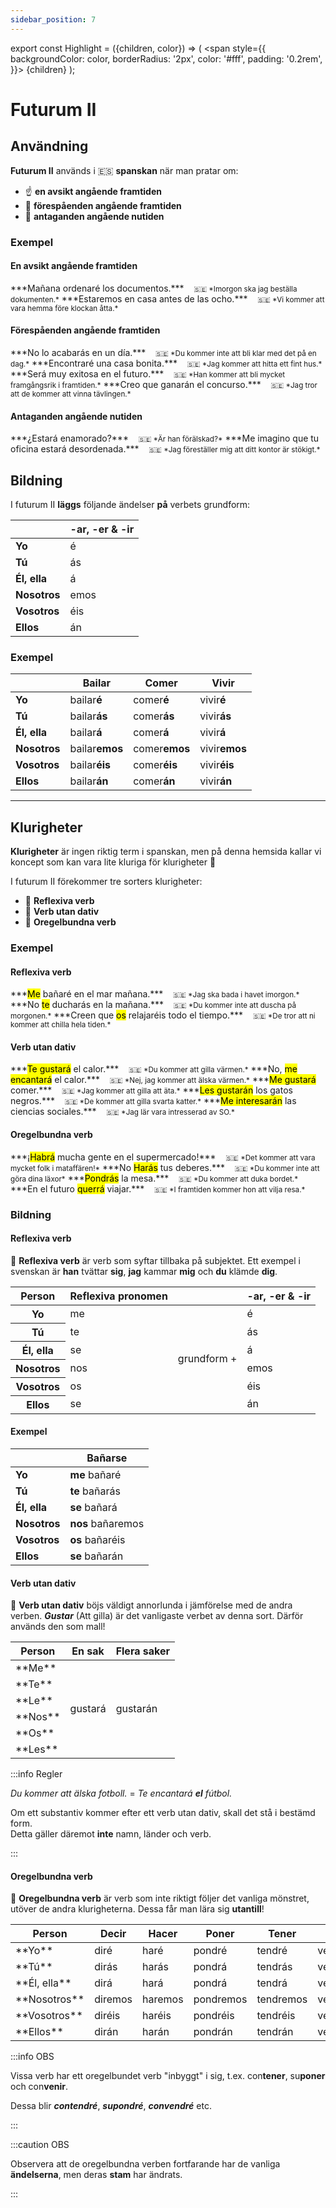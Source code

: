 ```yaml
---
sidebar_position: 7
---
```


export const Highlight = ({children, color}) => (
  <span
    style={{
      backgroundColor: color,
      borderRadius: '2px',
      color: '#fff',
      padding: '0.2rem',
    }}>
    {children}
  </span>
);

# <Highlight color="var(--highlight)">Futurum II</Highlight>

## <Highlight color="#ff4802">Användning</Highlight>

**Futurum II** används i 🇪🇸 **spanskan** när man pratar om:

- ☝️ **en avsikt angående framtiden**
- 🔮 **förespåenden angående framtiden**
- 🧐 **antaganden angående nutiden**

### <Highlight color="#ff4802">Exempel</Highlight>

#### <Highlight color="#ff4802">En avsikt angående framtiden</Highlight>
 
<div class="custom-quote">  
***Mañana ordenaré los documentos.***   
&nbsp;&nbsp;&nbsp;<small>🇸🇪 *Imorgon ska jag beställa dokumenten.*</small>    
***Estaremos en casa antes de las ocho.***   
&nbsp;&nbsp;&nbsp;<small>🇸🇪 *Vi kommer att vara hemma före klockan åtta.*</small>    
</div>

#### <Highlight color="#ff4802">Förespåenden angående framtiden</Highlight>
 
<div class="custom-quote">  
***No lo acabarás en un día.***   
&nbsp;&nbsp;&nbsp;<small>🇸🇪 *Du kommer inte att bli klar med det på en dag.*</small>    
***Encontraré una casa bonita.***    
&nbsp;&nbsp;&nbsp;<small>🇸🇪 *Jag kommer att hitta ett fint hus.*</small>    
***Será muy exitosa en el futuro.***    
&nbsp;&nbsp;&nbsp;<small>🇸🇪 *Han kommer att bli mycket framgångsrik i framtiden.*</small>    
***Creo que ganarán el concurso.***    
&nbsp;&nbsp;&nbsp;<small>🇸🇪 *Jag tror att de kommer att vinna tävlingen.*</small>
</div>

#### <Highlight color="#ff4802">Antaganden angående nutiden</Highlight>
 
<div class="custom-quote">  
***¿Estará enamorado?***   
&nbsp;&nbsp;&nbsp;<small>🇸🇪 *Är han förälskad?*</small>    
***Me imagino que tu oficina estará desordenada.***    
&nbsp;&nbsp;&nbsp;<small>🇸🇪 *Jag föreställer mig att ditt kontor är stökigt.*</small>        
</div>

## <Highlight color="#ff4802">Bildning</Highlight>

I futurum II **läggs** följande ändelser **på** verbets grundform:

|       | -ar, -er & -ir   | 
| ----- | ----- | 
| **Yo**    | é     |   
| **Tú**    | ás    | 
| **Él, ella**    | á     | 
| **Nosotros**    | emos     | 
| **Vosotros**    | éis     |
| **Ellos**    | án     | 

### <Highlight color="#ff4802">Exempel</Highlight>

|       | Bailar   | Comer   | Vivir   |
| ----- | ----- | ----- | ----- |
| **Yo**    | bailar**é**     | comer**é**     | vivir**é**     |
| **Tú**    | bailar**ás**    | comer**ás**    | vivir**ás**    |
| **Él, ella**    | bailar**á**     | comer**á**     | vivir**á**     |
| **Nosotros**    | bailar**emos**     | comer**emos**     | vivir**emos**     |
| **Vosotros**    | bailar**éis**     | comer**éis**     | vivir**éis**     |
| **Ellos**    | bailar**án**     | comer**án**     | vivir**án**     |

---

## <Highlight color="#ff4802">Klurigheter</Highlight>

**Klurigheter** är ingen riktig term i spanskan, men på denna hemsida kallar vi koncept som kan vara lite kluriga för klurigheter 🥸

I futurum II förekommer tre sorters klurigheter:

- 🦺 **Reflexiva verb**
- 💩 **Verb utan dativ**
- 🖕 **Oregelbundna verb**

### <Highlight color="#ff4802">Exempel</Highlight>

#### <Highlight color="#ff4802">Reflexiva verb</Highlight>
 
<div class="custom-quote">  
<p>
***<mark>Me</mark> bañaré en el mar mañana.***   
&nbsp;&nbsp;&nbsp;<small>🇸🇪 *Jag ska bada i havet imorgon.*</small>    
***No <mark>te</mark> ducharás en la mañana.***   
&nbsp;&nbsp;&nbsp;<small>🇸🇪 *Du kommer inte att duscha på morgonen.*</small>    
***Creen que <mark>os</mark> relajaréis todo el tiempo.***   
&nbsp;&nbsp;&nbsp;<small>🇸🇪 *De tror att ni kommer att chilla hela tiden.*</small> 
</p>
</div>

#### <Highlight color="#ff4802">Verb utan dativ</Highlight>
 
<div class="custom-quote">  
<p>
***<mark>Te gustará</mark> el calor.***   
&nbsp;&nbsp;&nbsp;<small>🇸🇪 *Du kommer att gilla värmen.*</small>    
***No, <mark>me encantará</mark> el calor.***   
&nbsp;&nbsp;&nbsp;<small>🇸🇪 *Nej, jag kommer att älska värmen.*</small>   
***<mark>Me gustará</mark> comer.***   
&nbsp;&nbsp;&nbsp;<small>🇸🇪 *Jag kommer att gilla att äta.*</small>      
***<mark>Les gustarán</mark> los gatos negros.***   
&nbsp;&nbsp;&nbsp;<small>🇸🇪 *De kommer att gilla svarta katter.*</small>    
***<mark>Me interesarán</mark> las ciencias sociales.***   
&nbsp;&nbsp;&nbsp;<small>🇸🇪 *Jag lär vara intresserad av SO.*</small>
</p>
</div>

#### <Highlight color="#ff4802">Oregelbundna verb</Highlight>
 
<div class="custom-quote">  
<p>
***¡<mark>Habrá</mark> mucha gente en el supermercado!***   
&nbsp;&nbsp;&nbsp;<small>🇸🇪 *Det kommer att vara mycket folk i mataffären!*</small>    
***No <mark>Harás</mark> tus deberes.***   
&nbsp;&nbsp;&nbsp;<small>🇸🇪 *Du kommer inte att göra dina läxor*</small>    
***<mark>Pondrás</mark> la mesa.***   
&nbsp;&nbsp;&nbsp;<small>🇸🇪 *Du kommer att duka bordet.*</small>    
***En el futuro <mark>querrá</mark> viajar.***    
&nbsp;&nbsp;&nbsp;<small>🇸🇪 *I framtiden kommer hon att vilja resa.*</small>  
</p>
</div>

### <Highlight color="#ff4802">Bildning</Highlight>

#### <Highlight color="#ff4802">Reflexiva verb</Highlight>

🦺 **Reflexiva verb** är verb som syftar tillbaka på subjektet. Ett exempel i svenskan är **han** tvättar **sig**, **jag** kammar **mig** och **du** klämde **dig**. 

<table>
  <thead>
    <tr>
      <th> Person</th>
      <th> Reflexiva pronomen</th>
      <th> </th>
      <th> -ar, -er & -ir</th>
    </tr>
  </thead>
  <tbody>
    <tr>
      <th> Yo</th>
      <td> me</td>
      <td rowspan="6">grundform +</td>
      <td> é</td>
    </tr>
    <tr>
      <th> Tú</th>
      <td> te</td>
      <td> ás</td>
    </tr>
    <tr>
      <th> Él, ella</th>
      <td> se</td>
      <td> á</td>
    </tr>
    <tr>
      <th> Nosotros</th>
      <td> nos</td>
      <td> emos</td>
    </tr>
    <tr>
      <th> Vosotros</th>
      <td> os</td>
      <td> éis</td>
    </tr>
    <tr>
      <th> Ellos</th>
      <td> se</td>
      <td> án</td>
    </tr>
  </tbody>
</table>

#### <Highlight color="#ff4802">Exempel</Highlight>

|                  | Bañar**se**      | 
| ---------------- | ---------------- |
| **Yo**           | **me** bañaré      | 
| **Tú**           | **te** bañarás   |
| **Él, ella**     | **se** bañará      |
| **Nosotros**     | **nos** bañaremos  |   
| **Vosotros**     | **os** bañaréis |
| **Ellos**        | **se** bañarán  | 

#### <Highlight color="#ff4802">Verb utan dativ</Highlight>

💩 **Verb utan dativ** böjs väldigt annorlunda i jämförelse med de andra verben. ***Gustar*** (Att gilla) är det vanligaste verbet av denna sort. Därför används den som mall!

<table>
  <thead>
    <tr>
      <th> Person</th>
      <th> En sak</th>
      <th> Flera saker</th>
    </tr>
  </thead>
  <tbody>
    <tr>
      <td>**Me**</td>
      <td rowspan="6">gustará</td>
      <td rowspan="6">gustarán</td>
    </tr>
    <tr>
      <td>**Te**</td>
    </tr>
    <tr>
      <td>**Le**</td>
    </tr>
    <tr>
      <td>**Nos**</td>
    </tr>
    <tr>
      <td>**Os**</td>
    </tr>
    <tr>
      <td>**Les**</td>
    </tr>
  </tbody>
</table>

:::info Regler

*Du kommer att älska fotboll.* = *Te encantará **el** fútbol.*

Om ett substantiv kommer efter ett verb utan dativ, skall det stå i bestämd form.     
Detta gäller däremot **inte** namn, länder och verb.

:::

#### <Highlight color="#ff4802">Oregelbundna verb</Highlight>

🖕 **Oregelbundna verb** är verb som inte riktigt följer det vanliga mönstret, utöver de andra klurigheterna. Dessa får man lära sig **utantill**! 

<div class="my-special-table">  
<table>
  <thead>
    <tr>
      <th> Person</th>
      <th> Decir</th>
      <th> Hacer</th>
      <th> Poner</th>
      <th> Tener</th>
      <th> Venir</th>
      <th> Saber</th>
      <th> Haber</th>
      <th> Salir</th>
      <th> Valer</th>
      <th> Poder</th>
      <th> Querer</th>
      <th> Caber</th>
      <th> Oír</th>
    </tr>
  </thead>
  <tbody>
    <tr>
      <td>**Yo**</td>
      <td><span style={{color: 'red'}}>diré</span></td>
      <td><span style={{color: 'red'}}>haré</span></td>
      <td><span style={{color: 'red'}}>pondré</span></td>
      <td><span style={{color: 'red'}}>tendré</span></td>
      <td><span style={{color: 'red'}}>vendré</span></td>
      <td><span style={{color: 'red'}}>sabré</span></td>
      <td><span style={{color: 'red'}}>habré</span></td>
      <td><span style={{color: 'red'}}>saldré</span></td>
      <td><span style={{color: 'red'}}>valdré</span></td>
      <td><span style={{color: 'red'}}>podré</span></td>
      <td><span style={{color: 'red'}}>querré</span></td>
      <td><span style={{color: 'red'}}>cabré</span></td>
      <td><span style={{color: 'red'}}>oiré</span></td>
    </tr>
    <tr>
      <td>**Tú**</td>
      <td><span style={{color: 'red'}}>dirás</span></td>
      <td><span style={{color: 'red'}}>harás</span></td>
      <td><span style={{color: 'red'}}>pondrá</span></td>
      <td><span style={{color: 'red'}}>tendrás</span></td>
      <td><span style={{color: 'red'}}>vendrás</span></td>
      <td><span style={{color: 'red'}}>sabrás</span></td>
      <td><span style={{color: 'red'}}>habrás</span></td>
      <td><span style={{color: 'red'}}>saldrás</span></td>
      <td><span style={{color: 'red'}}>valdrás</span></td>
      <td><span style={{color: 'red'}}>podrás</span></td>
      <td><span style={{color: 'red'}}>querrás</span></td>
      <td><span style={{color: 'red'}}>cabrás</span></td>
      <td><span style={{color: 'red'}}>oirás</span></td>
    </tr>
    <tr>
      <td>**Él, ella**</td>
      <td><span style={{color: 'red'}}>dirá</span></td>
      <td><span style={{color: 'red'}}>hará</span></td>
      <td><span style={{color: 'red'}}>pondrá</span></td>
      <td><span style={{color: 'red'}}>tendrá</span></td>
      <td><span style={{color: 'red'}}>vendrá</span></td>
      <td><span style={{color: 'red'}}>sabrá</span></td>
      <td><span style={{color: 'red'}}>habrá</span></td>
      <td><span style={{color: 'red'}}>saldrá</span></td>
      <td><span style={{color: 'red'}}>valdrá</span></td>
      <td><span style={{color: 'red'}}>podrá</span></td>
      <td><span style={{color: 'red'}}>querrá</span></td>
      <td><span style={{color: 'red'}}>cabrá</span></td>
      <td><span style={{color: 'red'}}>oirá</span></td>
    </tr>
    <tr>
      <td>**Nosotros**</td>
      <td><span style={{color: 'red'}}>diremos</span></td>
      <td><span style={{color: 'red'}}>haremos</span></td>
      <td><span style={{color: 'red'}}>pondremos</span></td>
      <td><span style={{color: 'red'}}>tendremos</span></td>
      <td><span style={{color: 'red'}}>vendremos</span></td>
      <td><span style={{color: 'red'}}>sabremos</span></td>
      <td><span style={{color: 'red'}}>habremos</span></td>
      <td><span style={{color: 'red'}}>saldremos</span></td>
      <td><span style={{color: 'red'}}>valdremos</span></td>
      <td><span style={{color: 'red'}}>podremos</span></td>
      <td><span style={{color: 'red'}}>querremos</span></td>
      <td><span style={{color: 'red'}}>cabremos</span></td>
      <td><span style={{color: 'red'}}>oiremos</span></td>
    </tr>
    <tr>
      <td>**Vosotros**</td>
      <td><span style={{color: 'red'}}>diréis</span></td>
      <td><span style={{color: 'red'}}>haréis</span></td>
      <td><span style={{color: 'red'}}>pondréis</span></td>
      <td><span style={{color: 'red'}}>tendréis</span></td>
      <td><span style={{color: 'red'}}>vendréis</span></td>
      <td><span style={{color: 'red'}}>sabréis</span></td>
      <td><span style={{color: 'red'}}>habréis</span></td>
      <td><span style={{color: 'red'}}>saldréis</span></td>
      <td><span style={{color: 'red'}}>valdréis</span></td>
      <td><span style={{color: 'red'}}>podréis</span></td>
      <td><span style={{color: 'red'}}>querréis</span></td>
      <td><span style={{color: 'red'}}>cabréis</span></td>
      <td><span style={{color: 'red'}}>oiréis</span></td>
    </tr>
    <tr>
      <td>**Ellos**</td>
      <td><span style={{color: 'red'}}>dirán</span></td>
      <td><span style={{color: 'red'}}>harán</span></td>
      <td><span style={{color: 'red'}}>pondrán</span></td>
      <td><span style={{color: 'red'}}>tendrán</span></td>
      <td><span style={{color: 'red'}}>vendrán</span></td>
      <td><span style={{color: 'red'}}>sabrán</span></td>
      <td><span style={{color: 'red'}}>habrán</span></td>
      <td><span style={{color: 'red'}}>saldrán</span></td>
      <td><span style={{color: 'red'}}>valdrán</span></td>
      <td><span style={{color: 'red'}}>podrán</span></td>
      <td><span style={{color: 'red'}}>querrán</span></td>
      <td><span style={{color: 'red'}}>cabrán</span></td>
      <td><span style={{color: 'red'}}>oirán</span></td>
    </tr>
  </tbody>
</table>
</div>

:::info OBS

Vissa verb har ett oregelbundet verb "inbyggt" i sig, t.ex. con**tener**, su**poner** och con**venir**.

Dessa blir ***contendré***, ***supondré***, ***convendré*** etc.

:::

:::caution OBS

Observera att de oregelbundna verben fortfarande har de vanliga **ändelserna**, men deras **stam** har ändrats.

:::

